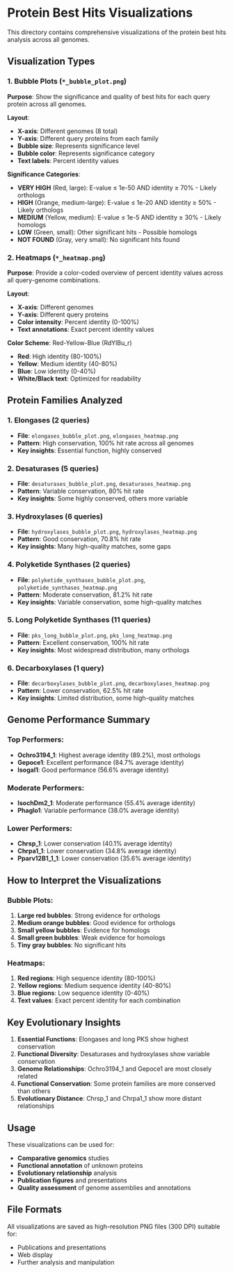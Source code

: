 # Protein Best Hits Visualizations

This directory contains comprehensive visualizations of the protein best hits analysis across all genomes.

## Visualization Types

### 1. Bubble Plots (`*_bubble_plot.png`)

**Purpose**: Show the significance and quality of best hits for each query protein across all genomes.

**Layout**:
- **X-axis**: Different genomes (8 total)
- **Y-axis**: Different query proteins from each family
- **Bubble size**: Represents significance level
- **Bubble color**: Represents significance category
- **Text labels**: Percent identity values

**Significance Categories**:
- **VERY HIGH** (Red, large): E-value ≤ 1e-50 AND identity ≥ 70% - Likely orthologs
- **HIGH** (Orange, medium-large): E-value ≤ 1e-20 AND identity ≥ 50% - Likely orthologs
- **MEDIUM** (Yellow, medium): E-value ≤ 1e-5 AND identity ≥ 30% - Likely homologs
- **LOW** (Green, small): Other significant hits - Possible homologs
- **NOT FOUND** (Gray, very small): No significant hits found

### 2. Heatmaps (`*_heatmap.png`)

**Purpose**: Provide a color-coded overview of percent identity values across all query-genome combinations.

**Layout**:
- **X-axis**: Different genomes
- **Y-axis**: Different query proteins
- **Color intensity**: Percent identity (0-100%)
- **Text annotations**: Exact percent identity values

**Color Scheme**: Red-Yellow-Blue (RdYlBu_r)
- **Red**: High identity (80-100%)
- **Yellow**: Medium identity (40-80%)
- **Blue**: Low identity (0-40%)
- **White/Black text**: Optimized for readability

## Protein Families Analyzed

### 1. **Elongases** (2 queries)
- **File**: `elongases_bubble_plot.png`, `elongases_heatmap.png`
- **Pattern**: High conservation, 100% hit rate across all genomes
- **Key insights**: Essential function, highly conserved

### 2. **Desaturases** (5 queries)
- **File**: `desaturases_bubble_plot.png`, `desaturases_heatmap.png`
- **Pattern**: Variable conservation, 80% hit rate
- **Key insights**: Some highly conserved, others more variable

### 3. **Hydroxylases** (6 queries)
- **File**: `hydroxylases_bubble_plot.png`, `hydroxylases_heatmap.png`
- **Pattern**: Good conservation, 70.8% hit rate
- **Key insights**: Many high-quality matches, some gaps

### 4. **Polyketide Synthases** (2 queries)
- **File**: `polyketide_synthases_bubble_plot.png`, `polyketide_synthases_heatmap.png`
- **Pattern**: Moderate conservation, 81.2% hit rate
- **Key insights**: Variable conservation, some high-quality matches

### 5. **Long Polyketide Synthases** (11 queries)
- **File**: `pks_long_bubble_plot.png`, `pks_long_heatmap.png`
- **Pattern**: Excellent conservation, 100% hit rate
- **Key insights**: Most widespread distribution, many orthologs

### 6. **Decarboxylases** (1 query)
- **File**: `decarboxylases_bubble_plot.png`, `decarboxylases_heatmap.png`
- **Pattern**: Lower conservation, 62.5% hit rate
- **Key insights**: Limited distribution, some high-quality matches

## Genome Performance Summary

### **Top Performers**:
- **Ochro3194_1**: Highest average identity (89.2%), most orthologs
- **Gepoce1**: Excellent performance (84.7% average identity)
- **Isogal1**: Good performance (56.6% average identity)

### **Moderate Performers**:
- **IsochDm2_1**: Moderate performance (55.4% average identity)
- **Phaglo1**: Variable performance (38.0% average identity)

### **Lower Performers**:
- **Chrsp_1**: Lower conservation (40.1% average identity)
- **Chrpa1_1**: Lower conservation (34.8% average identity)
- **Pparv12B1_1_1**: Lower conservation (35.6% average identity)

## How to Interpret the Visualizations

### **Bubble Plots**:
1. **Large red bubbles**: Strong evidence for orthologs
2. **Medium orange bubbles**: Good evidence for orthologs
3. **Small yellow bubbles**: Evidence for homologs
4. **Small green bubbles**: Weak evidence for homologs
5. **Tiny gray bubbles**: No significant hits

### **Heatmaps**:
1. **Red regions**: High sequence identity (80-100%)
2. **Yellow regions**: Medium sequence identity (40-80%)
3. **Blue regions**: Low sequence identity (0-40%)
4. **Text values**: Exact percent identity for each combination

## Key Evolutionary Insights

1. **Essential Functions**: Elongases and long PKS show highest conservation
2. **Functional Diversity**: Desaturases and hydroxylases show variable conservation
3. **Genome Relationships**: Ochro3194_1 and Gepoce1 are most closely related
4. **Functional Conservation**: Some protein families are more conserved than others
5. **Evolutionary Distance**: Chrsp_1 and Chrpa1_1 show more distant relationships

## Usage

These visualizations can be used for:
- **Comparative genomics** studies
- **Functional annotation** of unknown proteins
- **Evolutionary relationship** analysis
- **Publication figures** and presentations
- **Quality assessment** of genome assemblies and annotations

## File Formats

All visualizations are saved as high-resolution PNG files (300 DPI) suitable for:
- Publications and presentations
- Web display
- Further analysis and manipulation

